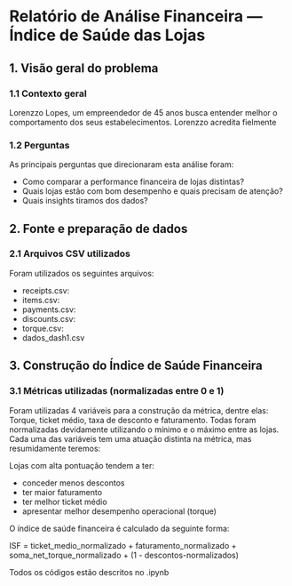 # Relatório de Análise Financeira — Índice de Saúde das Lojas

## 1. Visão geral do problema

### 1.1 Contexto geral
Lorenzzo Lopes, um empreendedor de 45 anos busca entender melhor o comportamento dos seus estabelecimentos. Lorenzzo acredita fielmente 

### 1.2 Perguntas
As principais perguntas que direcionaram esta análise foram:
- Como comparar a performance financeira de lojas distintas?
- Quais lojas estão com bom desempenho e quais precisam de atenção?
- Quais insights tiramos dos dados?


## 2. Fonte e preparação de dados

### 2.1 Arquivos CSV utilizados
Foram utilizados os seguintes arquivos:
- receipts.csv: 
- items.csv: 
- payments.csv: 
- discounts.csv: 
- torque.csv:
- dados_dash1.csv

## 3. Construção do Índice de Saúde Financeira

### 3.1 Métricas utilizadas (normalizadas entre 0 e 1)

Foram utilizadas  4 variáveis para a construção da métrica, dentre elas: Torque, ticket médio, taxa de desconto e faturamento. Todas foram normalizadas devidamente utilizando o mínimo e o máximo entre as lojas.
Cada uma das variáveis tem uma atuação distinta na métrica, mas resumidamente teremos:

Lojas com alta pontuação tendem a ter:
- conceder menos descontos
- ter maior faturamento
- ter melhor ticket médio
- apresentar melhor desempenho operacional (torque)

O índice de saúde financeira é calculado da seguinte forma:

ISF = ticket_medio_normalizado + faturamento_normalizado + soma_net_torque_normalizado + (1 - descontos-normalizados)

Todos os códigos estão descritos no .ipynb


